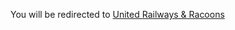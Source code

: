   <head>
    <meta http-equiv="refresh" content="3; url='https://kadriiiii.github.io/radioecology/united-railways-and-racoons.html'" />
    <meta name="robots" content="noindex"> 
 </head>

You will be redirected to [United Railways & Racoons](kadriiiii.github.io/radioecology/united-railways-and-racoons.html)
